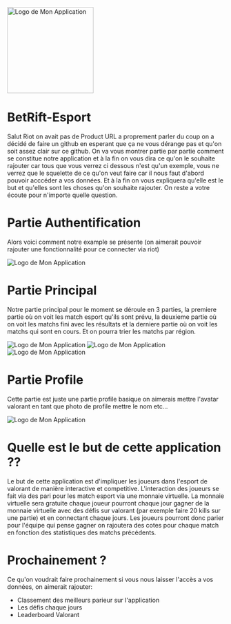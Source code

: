 <img src="Screenshot/logo.png" alt="Logo de Mon Application" width="200" height="200" />

# BetRift-Esport 

Salut Riot on avait pas  de Product URL a proprement parler du coup on a décidé de faire un github en esperant que ça ne vous dérange pas et qu'on soit assez clair sur ce github.
On va vous montrer partie par partie comment se constitue notre application et à la fin on vous dira ce qu'on le souhaite rajouter car tous que vous verrez ci dessous n'est qu'un exemple, vous ne verrez que le squelette de ce qu'on veut faire car il nous faut d'abord pouvoir acccéder a vos données. Et à la fin on vous expliquera qu'elle est le but et qu'elles sont les choses qu'on souhaite rajouter. On reste a votre écoute pour n'importe quelle question.

# Partie Authentification

Alors voici comment notre example se présente (on aimerait pouvoir rajouter une fonctionnalité pour ce connecter via riot)

![Logo de Mon Application](Screenshot/authentification.png)

# Partie Principal

Notre partie principal pour le moment se déroule en 3 parties, la premiere partie où on voit les match esport qu'ils sont prévu, la deuxieme partie où on voit les matchs fini avec les résultats et la derniere partie où on voit les matchs qui sont en cours.
Et on pourra trier les matchs par région.

![Logo de Mon Application](Screenshot/Match.png)       ![Logo de Mon Application](Screenshot/Completed.png)         ![Logo de Mon Application](Screenshot/Live.png)

# Partie Profile

Cette partie est juste une partie profile basique on aimerais mettre l'avatar valorant en tant que photo de profile mettre le nom etc...

![Logo de Mon Application](Screenshot/Profile.png)

# Quelle est le but de cette application ??

Le but de cette application est d'impliquer les joueurs dans l'esport de valorant de manière interactive et competitive. L'interaction des joueurs se fait via des pari pour les match esport via une monnaie virtuelle. La monnaie virtuelle sera gratuite chaque joueur pourront chaque jour gagner de la monnaie virtuelle avec des défis sur valorant (par exemple faire 20 kills sur une partie) et en connectant chaque jours. Les joueurs pourront donc parier pour l'équipe qui pense gagner on rajoutera des cotes pour chaque match en fonction des statistiques des matchs précédents.

# Prochainement ?
Ce qu'on voudrait faire prochainement si vous nous laisser l'accès a vos données, on aimerait rajouter:    
- Classement des meilleurs parieur sur l'application
- Les défis chaque jours
- Leaderboard Valorant
